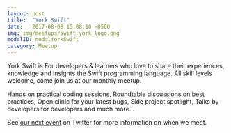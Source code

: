 ```yaml
---
layout: post
title:  "York Swift"
date:   2017-08-08 15:08:10 -0500
img: img/meetups/swift_york_logo.png
modalID: modalYorkSwift
category: Meetup
---
```

York Swift is For developers & learners who love to share their experiences, knowledge and insights the Swift programming language. All skill levels welcome, come join us at our monthly meetup.

Hands on practical coding sessions, Roundtable discussions on best practices, Open clinic for your latest bugs, Side project spotlight, Talks by developers for developers and much more...

See [our next event][york-swift-next-event] on Twitter for more information on when we meet.

[york-swift-next-event]: https://www.meetup.com/YorkDevelopers/events/250606863/